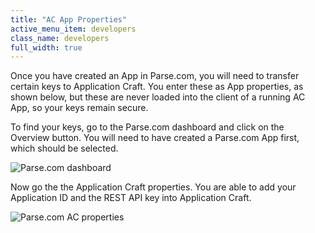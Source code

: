 ```yaml
---
title: "AC App Properties"
active_menu_item: developers
class_name: developers
full_width: true
---
```


Once you have created an App in Parse.com, you will need to transfer certain keys to Application Craft. You enter these as App properties, as shown below, but these are never loaded into the client of a running AC App, so your keys remain secure.

To find your keys, go to the Parse.com dashboard and click on the Overview button. You will need to have created a Parse.com App first, which should be selected.

![Parse.com dashboard](/img/docs/parse-dash-overview.png)

Now go the the Application Craft properties. You are able to add your Application ID and the REST API key into Application Craft.

![Parse.com AC properties](/img/docs/parse-ac-properties.png)

